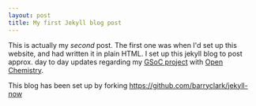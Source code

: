 ```yaml
---
layout: post
title: My first Jekyll blog post
---
```


This is actually my _second_ post. The first one was when I'd set up this website, and had written it in plain HTML. I set up this jekyll blog to post approx. day to day updates regarding my [GSoC project](https://summerofcode.withgoogle.com/projects/#5621295143190528) with [Open Chemistry](http://www.openchemistry.org/).

This blog has been set up by forking https://github.com/barryclark/jekyll-now
